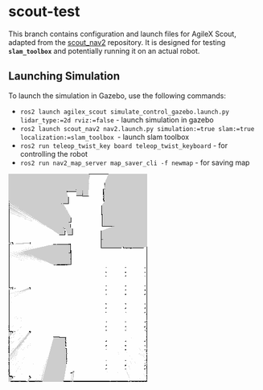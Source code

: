 # scout-test

This branch contains configuration and launch files for AgileX Scout, adapted from the [scout_nav2](https://github.com/AIRLab-POLIMI/scout_nav2) repository. It is designed for testing **`slam_toolbox`** and potentially running it on an actual robot.

## Launching Simulation

To launch the simulation in Gazebo, use the following commands:

- `ros2 launch agilex_scout simulate_control_gazebo.launch.py lidar_type:=2d rviz:=false`  - launch simulation in gazebo
- `ros2 launch scout_nav2 nav2.launch.py simulation:=true slam:=true localization:=slam_toolbox `- launch slam toolbox
- `ros2 run teleop_twist_key board teleop_twist_keyboard`  - for controlling the robot
- `ros2 run nav2_map_server map_saver_cli -f newmap` - for saving map

![Example Map](maps/newmap.png)

